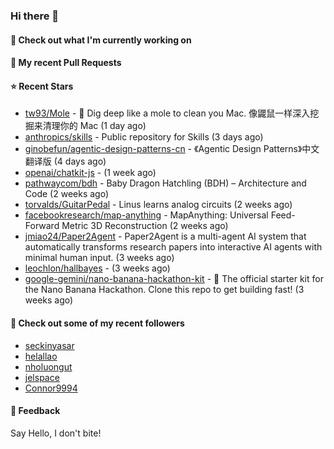 ### Hi there 👋

#### 👷 Check out what I'm currently working on

#### 🔨 My recent Pull Requests


#### ⭐ Recent Stars

- [tw93/Mole](https://github.com/tw93/Mole) - 🐹 Dig deep like a mole to clean you Mac. 像鼹鼠一样深入挖掘来清理你的 Mac (1 day ago)
- [anthropics/skills](https://github.com/anthropics/skills) - Public repository for Skills (3 days ago)
- [ginobefun/agentic-design-patterns-cn](https://github.com/ginobefun/agentic-design-patterns-cn) - 《Agentic Design Patterns》中文翻译版 (4 days ago)
- [openai/chatkit-js](https://github.com/openai/chatkit-js) -  (1 week ago)
- [pathwaycom/bdh](https://github.com/pathwaycom/bdh) - Baby Dragon Hatchling (BDH) – Architecture and Code (2 weeks ago)
- [torvalds/GuitarPedal](https://github.com/torvalds/GuitarPedal) - Linus learns analog circuits (2 weeks ago)
- [facebookresearch/map-anything](https://github.com/facebookresearch/map-anything) - MapAnything: Universal Feed-Forward Metric 3D Reconstruction (2 weeks ago)
- [jmiao24/Paper2Agent](https://github.com/jmiao24/Paper2Agent) - Paper2Agent is a multi-agent AI system that automatically transforms research papers into interactive AI agents with minimal human input. (3 weeks ago)
- [leochlon/hallbayes](https://github.com/leochlon/hallbayes) -  (3 weeks ago)
- [google-gemini/nano-banana-hackathon-kit](https://github.com/google-gemini/nano-banana-hackathon-kit) - 🍌 The official starter kit for the Nano Banana Hackathon. Clone this repo to get building fast! (3 weeks ago)

#### 👯 Check out some of my recent followers

- [seckinyasar](https://github.com/seckinyasar)
- [helallao](https://github.com/helallao)
- [nholuongut](https://github.com/nholuongut)
- [jelspace](https://github.com/jelspace)
- [Connor9994](https://github.com/Connor9994)

#### 💬 Feedback

Say Hello, I don't bite!